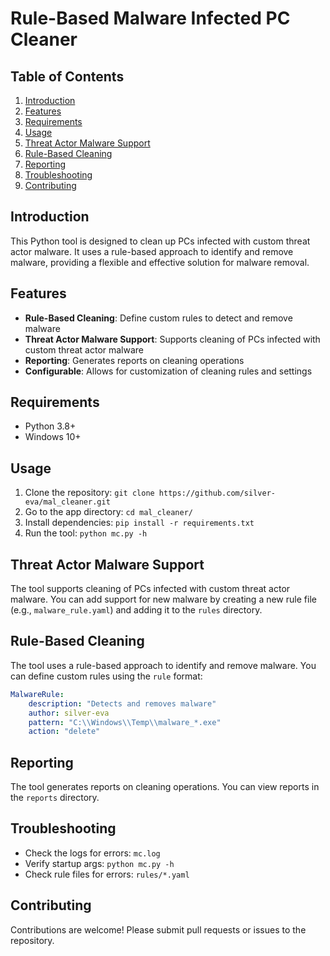 **Rule-Based Malware Infected PC Cleaner**
=============================================

**Table of Contents**
-----------------

1. [Introduction](#introduction)
2. [Features](#features)
3. [Requirements](#requirements)
4. [Usage](#usage)
5. [Threat Actor Malware Support](#threat-actor-malware-support)
6. [Rule-Based Cleaning](#rule-based-cleaning)
7. [Reporting](#reporting)
8. [Troubleshooting](#troubleshooting)
9. [Contributing](#contributing)

**Introduction**
---------------

This Python tool is designed to clean up PCs infected with custom threat actor malware. It uses a rule-based approach to identify and remove malware, providing a flexible and effective solution for malware removal.

**Features**
------------

* **Rule-Based Cleaning**: Define custom rules to detect and remove malware
* **Threat Actor Malware Support**: Supports cleaning of PCs infected with custom threat actor malware
* **Reporting**: Generates reports on cleaning operations
* **Configurable**: Allows for customization of cleaning rules and settings

**Requirements**
---------------

* Python 3.8+
* Windows 10+

**Usage**
-----

1. Clone the repository: `git clone https://github.com/silver-eva/mal_cleaner.git`
2. Go to the app directory: `cd mal_cleaner/`
3. Install dependencies: `pip install -r requirements.txt`
4. Run the tool: `python mc.py -h`


**Threat Actor Malware Support**
-----------------------------

The tool supports cleaning of PCs infected with custom threat actor malware. You can add support for new malware by creating a new rule file (e.g., `malware_rule.yaml`) and adding it to the `rules` directory.

**Rule-Based Cleaning**
---------------------

The tool uses a rule-based approach to identify and remove malware. You can define custom rules using the `rule` format:
```yaml
MalwareRule:
    description: "Detects and removes malware"
    author: silver-eva
    pattern: "C:\\Windows\\Temp\\malware_*.exe"
    action: "delete"
```
**Reporting**
------------

The tool generates reports on cleaning operations. You can view reports in the `reports` directory.

**Troubleshooting**
-----------------

* Check the logs for errors: `mc.log`
* Verify startup args: `python mc.py -h`
* Check rule files for errors: `rules/*.yaml`

**Contributing**
--------------

Contributions are welcome! Please submit pull requests or issues to the repository.